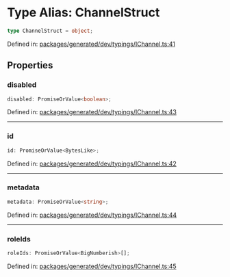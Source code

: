 # Type Alias: ChannelStruct

```ts
type ChannelStruct = object;
```

Defined in: [packages/generated/dev/typings/IChannel.ts:41](https://github.com/towns-protocol/towns/blob/0db1fd0ac7258e8db8cedfb6183e8eade8284fa1/packages/generated/dev/typings/IChannel.ts#L41)

## Properties

### disabled

```ts
disabled: PromiseOrValue<boolean>;
```

Defined in: [packages/generated/dev/typings/IChannel.ts:43](https://github.com/towns-protocol/towns/blob/0db1fd0ac7258e8db8cedfb6183e8eade8284fa1/packages/generated/dev/typings/IChannel.ts#L43)

***

### id

```ts
id: PromiseOrValue<BytesLike>;
```

Defined in: [packages/generated/dev/typings/IChannel.ts:42](https://github.com/towns-protocol/towns/blob/0db1fd0ac7258e8db8cedfb6183e8eade8284fa1/packages/generated/dev/typings/IChannel.ts#L42)

***

### metadata

```ts
metadata: PromiseOrValue<string>;
```

Defined in: [packages/generated/dev/typings/IChannel.ts:44](https://github.com/towns-protocol/towns/blob/0db1fd0ac7258e8db8cedfb6183e8eade8284fa1/packages/generated/dev/typings/IChannel.ts#L44)

***

### roleIds

```ts
roleIds: PromiseOrValue<BigNumberish>[];
```

Defined in: [packages/generated/dev/typings/IChannel.ts:45](https://github.com/towns-protocol/towns/blob/0db1fd0ac7258e8db8cedfb6183e8eade8284fa1/packages/generated/dev/typings/IChannel.ts#L45)
